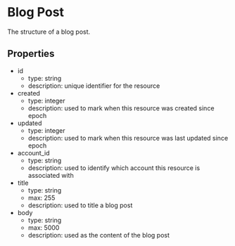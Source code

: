 # Blog Post
The structure of a blog post.

## Properties
- id
  - type: string
  - description: unique identifier for the resource
- created
  - type: integer
  - description: used to mark when this resource was created since epoch
- updated
  - type: integer
  - description: used to mark when this resource was last updated since epoch
- account_id
  - type: string
  - description: used to identify which account this resource is associated
    with
- title
  - type: string
  - max: 255
  - description: used to title a blog post
- body
  - type: string
  - max: 5000
  - description: used as the content of the blog post
